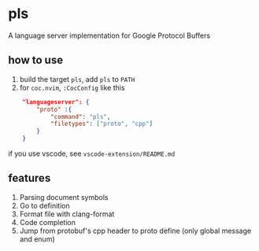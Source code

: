 
# pls

A language server implementation for Google Protocol Buffers

## how to use

1. build the target `pls`, add `pls` to `PATH`
2. for `coc.nvim`, `:CocConfig` like this

```json
    "languageserver": {
        "proto" :{
            "command": "pls",
            "filetypes": ["proto", "cpp"]
        }
    }
```

if you use vscode, see `vscode-extension/README.md`

## features

1. Parsing document symbols
2. Go to definition
3. Format file with clang-format
4. Code completion
5. Jump from protobuf's cpp header to proto define (only global message and enum)
